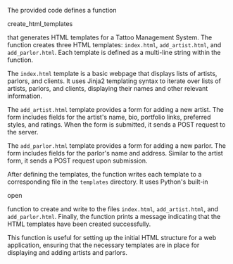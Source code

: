 The provided code defines a function 

create_html_templates

 that generates HTML templates for a Tattoo Management System. The function creates three HTML templates: `index.html`, `add_artist.html`, and `add_parlor.html`. Each template is defined as a multi-line string within the function.

The `index.html` template is a basic webpage that displays lists of artists, parlors, and clients. It uses Jinja2 templating syntax to iterate over lists of artists, parlors, and clients, displaying their names and other relevant information.

The `add_artist.html` template provides a form for adding a new artist. The form includes fields for the artist's name, bio, portfolio links, preferred styles, and ratings. When the form is submitted, it sends a POST request to the server.

The `add_parlor.html` template provides a form for adding a new parlor. The form includes fields for the parlor's name and address. Similar to the artist form, it sends a POST request upon submission.

After defining the templates, the function writes each template to a corresponding file in the `templates` directory. It uses Python's built-in 

open

 function to create and write to the files `index.html`, `add_artist.html`, and `add_parlor.html`. Finally, the function prints a message indicating that the HTML templates have been created successfully.

This function is useful for setting up the initial HTML structure for a web application, ensuring that the necessary templates are in place for displaying and adding artists and parlors.
